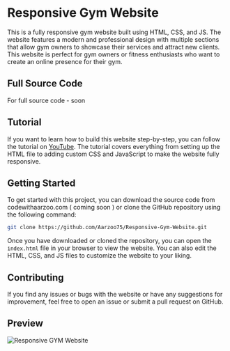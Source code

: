 # Responsive Gym Website
This is a fully responsive gym website built using HTML, CSS, and JS. The website features a modern and professional design with multiple sections that allow gym owners to showcase their services and attract new clients. This website is perfect for gym owners or fitness enthusiasts who want to create an online presence for their gym.

## Full Source Code
For full source code - soon

## Tutorial
If you want to learn how to build this website step-by-step, you can follow the tutorial on [YouTube](https://youtu.be/D0yhbpJ9CxA). The tutorial covers everything from setting up the HTML file to adding custom CSS and JavaScript to make the website fully responsive.

## Getting Started
To get started with this project, you can download the source code from codewithaarzoo.com ( coming soon ) or clone the GitHub repository using the following command:

```bash
git clone https://github.com/Aarzoo75/Responsive-Gym-Website.git
```
Once you have downloaded or cloned the repository, you can open the `index.html` file in your browser to view the website. You can also edit the HTML, CSS, and JS files to customize the website to your liking.

## Contributing
If you find any issues or bugs with the website or have any suggestions for improvement, feel free to open an issue or submit a pull request on GitHub.

## Preview
![Responsive GYM Website](https://user-images.githubusercontent.com/59678435/235726541-06f86e6f-0363-46e8-8bea-d78f254b6c95.png)
